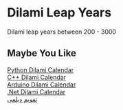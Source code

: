 # Dilami Leap Years
Dilami leap years between 200 - 3000

## Maybe You Like
[Python Dilami Calendar](https://github.com/Jangal/python-dilami-calendar)
<br/>
[C++ Dilami Calendar](https://github.com/Jangal/Dilami-Calendar-C-)
<br/>
[Arduino Dilami Calendar](https://github.com/LordArma/Dilami-Calendar-Arduino)
<br/>
[.Net Dilami Calendar](https://github.com/Jangal/Dilami-Calendar-.Net)
<br/>
[تقویم دیلمی](http://giltime.ir)
